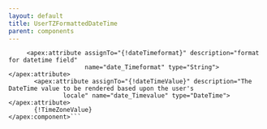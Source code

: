 ```yaml
---
layout: default
title: UserTZFormattedDateTime
parent: components
---
```


```<apex:component access="global" controller="UserTZFormattedDateTimeCtrl">
     <apex:attribute assignTo="{!dateTimeformat}" description="format for datetime field" 
                     name="date_Timeformat" type="String"></apex:attribute>
       <apex:attribute assignTo="{!dateTimeValue}" description="The DateTime value to be rendered based upon the user's
               locale" name="date_Timevalue" type="DateTime"></apex:attribute>
       {!TimeZoneValue}
</apex:component>```
